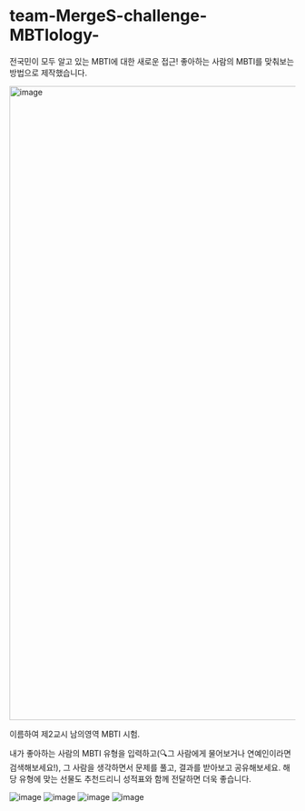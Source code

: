 # team-MergeS-challenge-MBTIology-

전국민이 모두 알고 있는 MBTI에 대한 새로운 접근!
좋아하는 사람의 MBTI를 맞춰보는 방법으로 제작했습니다.

<img width="1117" alt="image" src="https://github.com/9weeks-flutter-sfac/team-MergeS-challenge-MBTIology-/assets/128967431/78d4d16a-75c1-4d76-afec-3572be579826">

이름하여 제2교시 남의영역 MBTI 시험.

내가 좋아하는 사람의 MBTI 유형을 입력하고(🔍그 사람에게 물어보거나 연예인이라면 검색해보세요!),
그 사람을 생각하면서 문제를 풀고,
결과를 받아보고 공유해보세요.
해당 유형에 맞는 선물도 추천드리니 성적표와 함께 전달하면 더욱 좋습니다.

![image](https://github.com/9weeks-flutter-sfac/team-MergeS-challenge-MBTIology-/assets/128967431/553ae21d-0056-4e1c-96b9-f3159ba63fc3)
![image](https://github.com/9weeks-flutter-sfac/team-MergeS-challenge-MBTIology-/assets/128967431/caa2a8a1-4a72-411c-8431-2e8fb76a713a)
![image](https://github.com/9weeks-flutter-sfac/team-MergeS-challenge-MBTIology-/assets/128967431/c7afd5e4-0029-4754-93af-556391468141)
![image](https://github.com/9weeks-flutter-sfac/team-MergeS-challenge-MBTIology-/assets/128967431/7a3d4aec-81b9-46b1-9892-3851ae05cae5)
